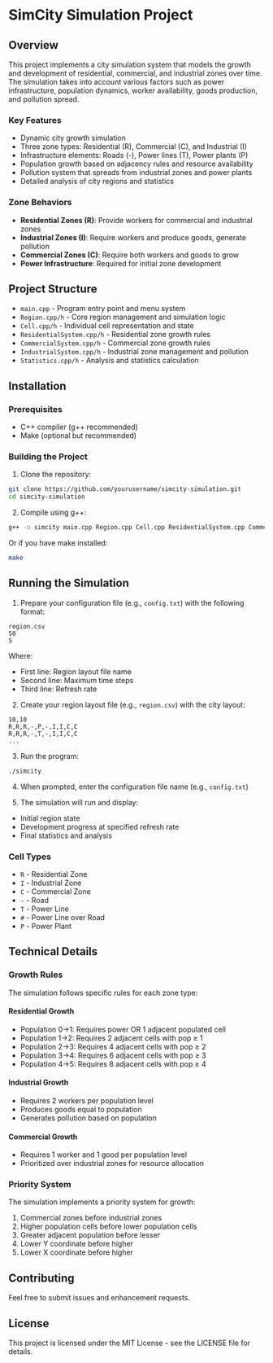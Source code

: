 # SimCity Simulation Project

## Overview
This project implements a city simulation system that models the growth and development of residential, commercial, and industrial zones over time. The simulation takes into account various factors such as power infrastructure, population dynamics, worker availability, goods production, and pollution spread.

### Key Features
- Dynamic city growth simulation
- Three zone types: Residential (R), Commercial (C), and Industrial (I)
- Infrastructure elements: Roads (-), Power lines (T), Power plants (P)
- Population growth based on adjacency rules and resource availability
- Pollution system that spreads from industrial zones and power plants
- Detailed analysis of city regions and statistics

### Zone Behaviors
- **Residential Zones (R)**: Provide workers for commercial and industrial zones
- **Industrial Zones (I)**: Require workers and produce goods, generate pollution
- **Commercial Zones (C)**: Require both workers and goods to grow
- **Power Infrastructure**: Required for initial zone development

## Project Structure
- `main.cpp` - Program entry point and menu system
- `Region.cpp/h` - Core region management and simulation logic
- `Cell.cpp/h` - Individual cell representation and state
- `ResidentialSystem.cpp/h` - Residential zone growth rules
- `CommercialSystem.cpp/h` - Commercial zone growth rules
- `IndustrialSystem.cpp/h` - Industrial zone management and pollution
- `Statistics.cpp/h` - Analysis and statistics calculation

## Installation

### Prerequisites
- C++ compiler (g++ recommended)
- Make (optional but recommended)

### Building the Project

1. Clone the repository:
```bash
git clone https://github.com/yourusername/simcity-simulation.git
cd simcity-simulation
```

2. Compile using g++:
```bash
g++ -o simcity main.cpp Region.cpp Cell.cpp ResidentialSystem.cpp CommercialSystem.cpp IndustrialSystem.cpp Statistics.cpp
```

Or if you have make installed:
```bash
make
```

## Running the Simulation

1. Prepare your configuration file (e.g., `config.txt`) with the following format:
```
region.csv
50
5
```
Where:
- First line: Region layout file name
- Second line: Maximum time steps
- Third line: Refresh rate

2. Create your region layout file (e.g., `region.csv`) with the city layout:
```
10,10
R,R,R,-,P,-,I,I,C,C
R,R,R,-,T,-,I,I,C,C
...
```

3. Run the program:
```bash
./simcity
```

4. When prompted, enter the configuration file name (e.g., `config.txt`)

5. The simulation will run and display:
- Initial region state
- Development progress at specified refresh rate
- Final statistics and analysis

### Cell Types
- `R` - Residential Zone
- `I` - Industrial Zone
- `C` - Commercial Zone
- `-` - Road
- `T` - Power Line
- `#` - Power Line over Road
- `P` - Power Plant

## Technical Details

### Growth Rules
The simulation follows specific rules for each zone type:

#### Residential Growth
- Population 0→1: Requires power OR 1 adjacent populated cell
- Population 1→2: Requires 2 adjacent cells with pop ≥ 1
- Population 2→3: Requires 4 adjacent cells with pop ≥ 2
- Population 3→4: Requires 6 adjacent cells with pop ≥ 3
- Population 4→5: Requires 8 adjacent cells with pop ≥ 4

#### Industrial Growth
- Requires 2 workers per population level
- Produces goods equal to population
- Generates pollution based on population

#### Commercial Growth
- Requires 1 worker and 1 good per population level
- Prioritized over industrial zones for resource allocation

### Priority System
The simulation implements a priority system for growth:
1. Commercial zones before industrial zones
2. Higher population cells before lower population cells
3. Greater adjacent population before lesser
4. Lower Y coordinate before higher
5. Lower X coordinate before higher

## Contributing
Feel free to submit issues and enhancement requests.

## License
This project is licensed under the MIT License - see the LICENSE file for details.
